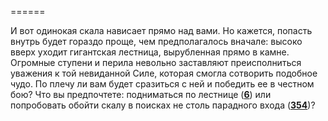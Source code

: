 ======

И вот одинокая скала нависает прямо над вами. Но кажется, попасть внутрь будет гораздо проще, чем предполагалось вначале: высоко вверх уходит гигантская лестница, вырубленная прямо в камне. Огромные ступени и перила невольно заставляют преисполниться уважения к той невиданной Силе, которая смогла сотворить подобное чудо. По плечу ли вам будет сразиться с ней и победить ее в честном бою? Что вы предпочтете: подниматься по лестнице ([**6**](#n_6)) или попробовать обойти скалу в поисках не столь парадного входа ([**354**](#n_354))?

